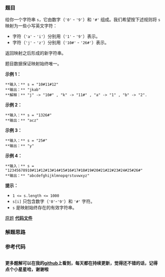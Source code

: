 ### 题目
给你一个字符串 `s`，它由数字（`'0'` \- `'9'`）和 `'#'` 组成。我们希望按下述规则将 `s` 映射为一些小写英文字符：

  * 字符（`'a'` \- `'i'`）分别用（`'1'` - `'9'`）表示。
  * 字符（`'j'` \- `'z'`）分别用（`'10#'` - `'26#'`）表示。 

返回映射之后形成的新字符串。

题目数据保证映射始终唯一。



**示例 1：**

    
    
    **输入：** s = "10#11#12"
    **输出：** "jkab"
    **解释：** "j" -> "10#" , "k" -> "11#" , "a" -> "1" , "b" -> "2".
    

**示例 2：**

    
    
    **输入：** s = "1326#"
    **输出：** "acz"
    

**示例 3：**

    
    
    **输入：** s = "25#"
    **输出：** "y"
    

**示例 4：**

    
    
    **输入：** s = "12345678910#11#12#13#14#15#16#17#18#19#20#21#22#23#24#25#26#"
    **输出：** "abcdefghijklmnopqrstuvwxyz"
    



**提示：**

  * `1 <= s.length <= 1000`
  * `s[i]` 只包含数字（`'0'`-`'9'`）和 `'#'` 字符。
  * `s` 是映射始终存在的有效字符串。

[原题](https://leetcode-cn.com/problems/decrypt-string-from-alphabet-to-integer-mapping/)    **[代码文件]()**


### 解题思路




### 参考代码

```go


```




**更多题解可以在我的[github](https://github.com/LZH139/leetcode_Go)上看到，每天都在持续更新，觉得还不错的话，记得点个小星星哈，谢谢啦**
